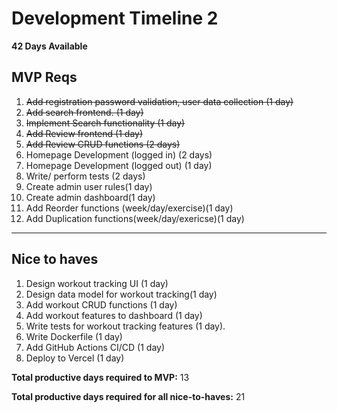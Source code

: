 # Development Timeline 2

**42 Days Available**

## MVP Reqs

1. ~~Add registration password validation, user data collection (1 day)~~
2. ~~Add search frontend. (1 day)~~
3. ~~Implement Search functionality (1 day)~~
6. ~~Add Review frontend (1 day)~~
7. ~~Add Review CRUD functions (2 days)~~
4. Homepage Development (logged in) (2 days)
5. Homepage Development (logged out) (1 day)
8. Write/ perform tests (2 days)
9. Create admin user rules(1 day)
10. Create admin dashboard(1 day)
11. Add Reorder functions (week/day/exercise)(1 day)
12. Add Duplication functions(week/day/exericse)(1 day)

---

## Nice to haves

1. Design workout tracking UI (1 day)
2. Design data model for workout tracking(1 day)
3. Add workout CRUD functions (1 day)
4. Add workout features to dashboard (1 day)
5. Write tests for workout tracking features (1 day).
6. Write Dockerfile (1 day)
7. Add GitHub Actions CI/CD (1 day)
8. Deploy to Vercel (1 day)

**Total productive days required to MVP:** 13

**Total productive days required for all nice-to-haves:** 21
